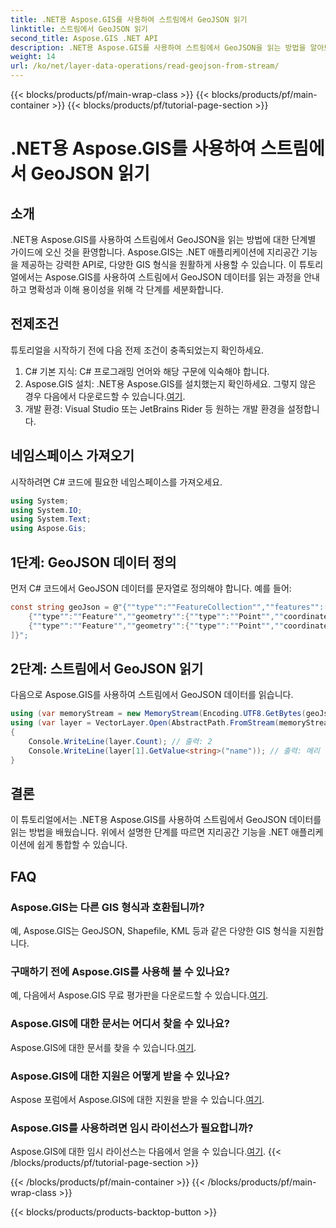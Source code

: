 ```yaml
---
title: .NET용 Aspose.GIS를 사용하여 스트림에서 GeoJSON 읽기
linktitle: 스트림에서 GeoJSON 읽기
second_title: Aspose.GIS .NET API
description: .NET용 Aspose.GIS를 사용하여 스트림에서 GeoJSON을 읽는 방법을 알아보세요. 지리공간을 귀하의 애플리케이션에 원활하게 통합하려면 당사의 단계별 가이드를 따르십시오.
weight: 14
url: /ko/net/layer-data-operations/read-geojson-from-stream/
---
```


{{< blocks/products/pf/main-wrap-class >}}
{{< blocks/products/pf/main-container >}}
{{< blocks/products/pf/tutorial-page-section >}}

# .NET용 Aspose.GIS를 사용하여 스트림에서 GeoJSON 읽기

## 소개
.NET용 Aspose.GIS를 사용하여 스트림에서 GeoJSON을 읽는 방법에 대한 단계별 가이드에 오신 것을 환영합니다. Aspose.GIS는 .NET 애플리케이션에 지리공간 기능을 제공하는 강력한 API로, 다양한 GIS 형식을 원활하게 사용할 수 있습니다. 이 튜토리얼에서는 Aspose.GIS를 사용하여 스트림에서 GeoJSON 데이터를 읽는 과정을 안내하고 명확성과 이해 용이성을 위해 각 단계를 세분화합니다.
## 전제조건
튜토리얼을 시작하기 전에 다음 전제 조건이 충족되었는지 확인하세요.
1. C# 기본 지식: C# 프로그래밍 언어와 해당 구문에 익숙해야 합니다.
2.  Aspose.GIS 설치: .NET용 Aspose.GIS를 설치했는지 확인하세요. 그렇지 않은 경우 다음에서 다운로드할 수 있습니다.[여기](https://releases.aspose.com/gis/net/).
3. 개발 환경: Visual Studio 또는 JetBrains Rider 등 원하는 개발 환경을 설정합니다.

## 네임스페이스 가져오기
시작하려면 C# 코드에 필요한 네임스페이스를 가져오세요.
```csharp
using System;
using System.IO;
using System.Text;
using Aspose.Gis;
```

## 1단계: GeoJSON 데이터 정의
먼저 C# 코드에서 GeoJSON 데이터를 문자열로 정의해야 합니다. 예를 들어:
```csharp
const string geoJson = @"{""type"":""FeatureCollection"",""features"":[
    {""type"":""Feature"",""geometry"":{""type"":""Point"",""coordinates"":[0, 1]},""properties"":{""name"":""John""}},
    {""type"":""Feature"",""geometry"":{""type"":""Point"",""coordinates"":[2, 3]},""properties"":{""name"":""Mary""}}
]}";
```
## 2단계: 스트림에서 GeoJSON 읽기
다음으로 Aspose.GIS를 사용하여 스트림에서 GeoJSON 데이터를 읽습니다.
```csharp
using (var memoryStream = new MemoryStream(Encoding.UTF8.GetBytes(geoJson)))
using (var layer = VectorLayer.Open(AbstractPath.FromStream(memoryStream), Drivers.GeoJson))
{
    Console.WriteLine(layer.Count); // 출력: 2
    Console.WriteLine(layer[1].GetValue<string>("name")); // 출력: 메리
}
```

## 결론
이 튜토리얼에서는 .NET용 Aspose.GIS를 사용하여 스트림에서 GeoJSON 데이터를 읽는 방법을 배웠습니다. 위에서 설명한 단계를 따르면 지리공간 기능을 .NET 애플리케이션에 쉽게 통합할 수 있습니다.
## FAQ
### Aspose.GIS는 다른 GIS 형식과 호환됩니까?
예, Aspose.GIS는 GeoJSON, Shapefile, KML 등과 같은 다양한 GIS 형식을 지원합니다.
### 구매하기 전에 Aspose.GIS를 사용해 볼 수 있나요?
 예, 다음에서 Aspose.GIS 무료 평가판을 다운로드할 수 있습니다.[여기](https://releases.aspose.com/).
### Aspose.GIS에 대한 문서는 어디서 찾을 수 있나요?
 Aspose.GIS에 대한 문서를 찾을 수 있습니다.[여기](https://reference.aspose.com/gis/net/).
### Aspose.GIS에 대한 지원은 어떻게 받을 수 있나요?
 Aspose 포럼에서 Aspose.GIS에 대한 지원을 받을 수 있습니다.[여기](https://forum.aspose.com/c/gis/33).
### Aspose.GIS를 사용하려면 임시 라이선스가 필요합니까?
 Aspose.GIS에 대한 임시 라이선스는 다음에서 얻을 수 있습니다.[여기](https://purchase.aspose.com/temporary-license/).
{{< /blocks/products/pf/tutorial-page-section >}}

{{< /blocks/products/pf/main-container >}}
{{< /blocks/products/pf/main-wrap-class >}}

{{< blocks/products/products-backtop-button >}}
